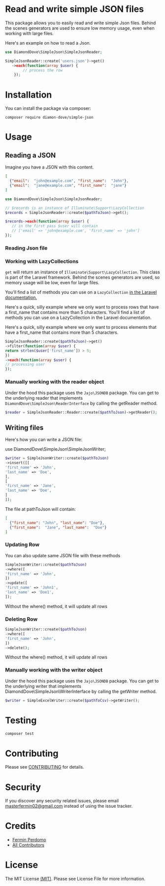 # Read and write simple JSON files

This package allows you to easily read and write simple Json files. Behind the scenes generators are used to ensure low memory usage, even when working with large files.

Here's an example on how to read a Json.

```php
use DiamondDove\SimpleJson\SimpleJsonReader;

SimpleJsonReader::create('users.json')->get()
   ->each(function(array $user) {
        // process the row
    });
```
# Installation
You can install the package via composer:

```
composer require diamon-dove/simple-json
```

# Usage
## Reading a JSON
Imagine you have a JSON with this content.

```json
[
  {"email":  "john@example.com", "first_name":  "John"}, 
  {"email":  "jane@example.com", "first_name":  "jane"}
]
```

```php
use DiamondDove\SimpleJson\SimpleJsonReader;

// $records is an instance of Illuminate\Support\LazyCollection
$records = SimpleJsonReader::create($pathToJson)->get();

$records->each(function(array $user) {
   // in the first pass $user will contain
   // ['email' => 'john@example.com', 'first_name' => 'john']
});
```

### Reading Json file
### Working with LazyCollections
`get` will return an instance of `Illuminate\Support\LazyCollection`. This class is part of the Laravel framework. Behind the scenes generators are used, so memory usage will be low, even for large files.

You'll find a list of methods you can use on a `LazyCollection` [in the Laravel documentation.](https://laravel.com/docs/master/collections#the-enumerable-contract)

Here's a quick, silly example where we only want to process rows that have a first_name that contains more than 5 characters.
You'll find a list of methods you can use on a LazyCollection in the Laravel documentation.

Here's a quick, silly example where we only want to process elements that have a first_name that contains more than 5 characters.
```php
SimpleJsonReader::create($pathToJson)->get()
->filter(function(array $user) {
return strlen($user['first_name']) > 5;
})
->each(function(array $user) {
// processing user
});
```

### Manually working with the reader object
Under the hood this package uses the `Jajo\JSONDB` package. You can get to the underlying reader that implements `DiamondDove\SimpleJson\ReaderInterface` by calling the getReader method.

```php
$reader = SimpleJsonReader::Reader::create($pathToJson)->getReader();
```

## Writing files
Here's how you can write a JSON file:

use DiamondDove\SimpleJson\SimpleJsonWriter;
```php
$writer = SimpleJsonWriter::create($pathToJson)
->insert([[
'first_name' => 'John',
'last_name' => 'Doe',
],
[
'first_name' => 'Jane',
'last_name' => 'Doe',
]
]);
```
The file at pathToJson will contain:

```json
[
  {"first_name": "John", "last_name": "Doe"},
  {"first_name":  "Jane", "last_name":  "Doe"}
]
```

### Updating Row
You can also update same JSON file with these methods
```php
SimpleJsonWriter::create($pathToJson)
->where([
'first_name' => 'John',
])
->update([
'first_name' => 'John1',
'last_name' => 'Doe1',
]);
```
Without the where() method, it will update all rows

### Deleting Row

```php
SimpleJsonWriter::create($pathToJson)
->where([
'first_name' => 'John',
])
->delete();
```

Without the where() method, it will update all rows

### Manually working with the writer object
Under the hood this package uses the `Jajo\JSONDB` package. You can get to the underlying writer that implements DiamondDove\SimpleJson\WriterInterface by calling the getWriter method.

```php
$writer = SimpleExcelWriter::create($pathToCsv)->getWriter();
```

# Testing
```sh 
composer test
```

# Contributing
Please see [CONTRIBUTING](https://github.com/diamond-dove/simple-json/blob/main/CONTRIBUTING.md) for details.

# Security
If you discover any security related issues, please email masterfermin02@gmail.com instead of using the issue tracker.

# Credits
- [Fermin Perdomo](https://github.com/masterfermin02)
- [All Contributors](../../contributors)

# License
The MIT License [(MIT)](LICENSE.md). Please see License File for more information.
